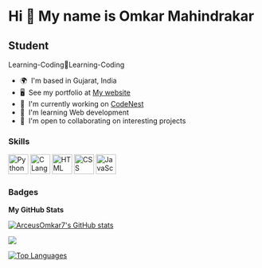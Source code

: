 Hi 👋 My name is Omkar Mahindrakar
==================================

Student
-------

Learning-Coding🔁Learning-Coding

* 🌍  I'm based in Gujarat, India
* 🖥️  See my portfolio at [My website](http://arceusomkar7.github.io/)
* 🚀  I'm currently working on [CodeNest](http://github.com/ArceusOmkar7/CodeNest-frontend)
* 🧠  I'm learning Web development
* 🤝  I'm open to collaborating on interesting projects

### Skills
<img src="https://upload.wikimedia.org/wikipedia/commons/thumb/c/c3/Python-logo-notext.svg/172px-Python-logo-notext.svg.png" alt="Python" height="40" width="40"> <img src="https://upload.wikimedia.org/wikipedia/commons/thumb/1/18/C_Programming_Language.svg/570px-C_Programming_Language.svg.png" alt="C Language" height="40" width="40"> <img src="https://upload.wikimedia.org/wikipedia/commons/thumb/6/61/HTML5_logo_and_wordmark.svg/768px-HTML5_logo_and_wordmark.svg.png" alt="HTML" height="40" width="40"> <img src="https://upload.wikimedia.org/wikipedia/commons/thumb/d/d5/CSS3_logo_and_wordmark.svg/544px-CSS3_logo_and_wordmark.svg.png" alt="CSS" height="40" width="40"> <img src="https://upload.wikimedia.org/wikipedia/commons/thumb/9/99/Unofficial_JavaScript_logo_2.svg/768px-Unofficial_JavaScript_logo_2.svg.png" alt="JavaScript" height="40" width="40">





### Badges

<b>My GitHub Stats</b>

<a href="http://www.github.com/ArceusOmkar7"><img src="https://github-readme-stats.vercel.app/api?username=ArceusOmkar7&show_icons=true&hide=&count_private=true&title_color=0891b2&text_color=ffffff&icon_color=0891b2&bg_color=1c1917&hide_border=true&show_icons=true" alt="ArceusOmkar7's GitHub stats" /></a>

<a href="http://www.github.com/ArceusOmkar7"><img src="https://github-readme-streak-stats.herokuapp.com/?user=ArceusOmkar7&stroke=ffffff&background=1c1917&ring=0891b2&fire=0891b2&currStreakNum=ffffff&currStreakLabel=0891b2&sideNums=ffffff&sideLabels=ffffff&dates=ffffff&hide_border=true" /></a>

<a href="https://github.com/ArceusOmkar7" align="left"><img src="https://github-readme-stats.vercel.app/api/top-langs/?username=ArceusOmkar7&langs_count=10&title_color=0891b2&text_color=ffffff&icon_color=0891b2&bg_color=1c1917&hide_border=true&locale=en&custom_title=Top%20%Languages" alt="Top Languages" /></a>
